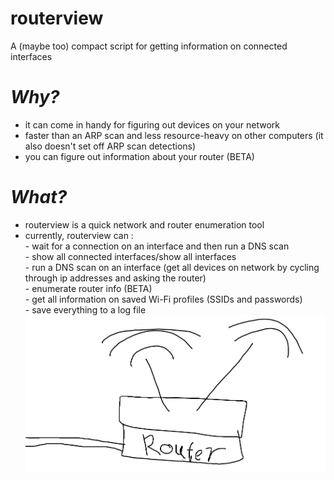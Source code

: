 # routerview
A (maybe too) compact script for getting information on connected interfaces

<i><h1>Why?</h1></i>
  - it can come in handy for figuring out devices on your network
  - faster than an ARP scan and less resource-heavy on other computers (it also doesn't set off ARP scan detections)
  - you can figure out information about your router (BETA)
  
<i><h1>What?</h1></i>
 - routerview is a quick network and router enumeration tool
 - currently, routerview can :<br>
        - wait for a connection on an interface and then run a DNS scan<br>
        - show all connected interfaces/show all interfaces<br>
        - run a DNS scan on an interface (get all devices on network by cycling through ip addresses and asking the router)<br>
        - enumerate router info (BETA)<br>
        - get all information on saved Wi-Fi profiles (SSIDs and passwords)<br>
        - save everything to a log file<br>
 <img src="https://raw.githubusercontent.com/puckblush/routerview/main/routerview.png"></img>
